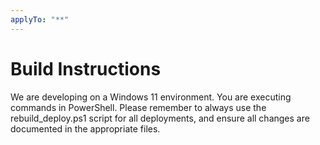 ```yaml
---
applyTo: "**"
---
```


# Build Instructions

We are developing on a Windows 11 environment. You are executing commands in PowerShell.
Please remember to always use the rebuild_deploy.ps1 script for all deployments, and ensure all changes are documented in the appropriate files.
